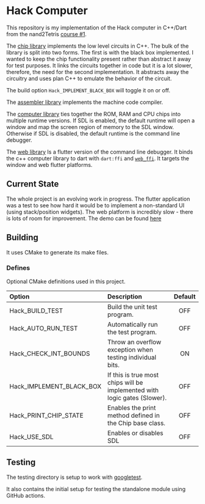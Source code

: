# Hack Computer

This repository is my implementation of the Hack computer in C++/Dart from the nand2Tetris [course #1](https://www.coursera.org/learn/build-a-computer).

The [chip library](Source/Chips/) implements the low level circuits in C++.
The bulk of the library is split into two forms. The first is with the black box implemented. I wanted to keep the chip functionality present rather than abstract it away for test purposes. It links the circuits together in code but it is a lot slower, therefore, the need for the second implementation. It abstracts away the circuitry and uses plan C++ to emulate the behavior of the circuit.

The build option `Hack_IMPLEMENT_BLACK_BOX` will toggle it on or off.

The [assembler library](Source/Assembler/) implements the machine code compiler.

The [computer library](Source/Computer/) ties together the ROM, RAM and CPU chips into multiple runtime versions.
If SDL is enabled, the default runtime will open a window and map the screen region of memory to the SDL window.
Otherwise if SDL is disabled, the default runtime is the command line debugger.

The [web library](Web/) Is a flutter version of the command line debugger. It binds the c++ computer library to dart with `dart:ffi` and [`web_ffi`](https://pub.dev/packages/web_ffi).
It targets the window and web flutter platforms.

## Current State

The whole project is an evolving work in progress.
The flutter application was a test to see how hard it would be to implement a non-standard UI (using stack/position widgets). The web platform is incredibly slow - there is lots of room for improvement. The demo can be found [here](#current-state)

## Building

It uses CMake to generate its make files.


### Defines

Optional CMake definitions used in this project.

| Option                   | Description                                                               | Default |
|:-------------------------|:--------------------------------------------------------------------------|:-------:|
| Hack_BUILD_TEST          | Build the unit test program.                                              |   OFF   |
| Hack_AUTO_RUN_TEST       | Automatically run the test program.                                       |   OFF   |
| Hack_CHECK_INT_BOUNDS    | Throw an overflow exception when testing individual bits.                 |   ON    |
| Hack_IMPLEMENT_BLACK_BOX | If this is true most chips will be implemented with logic gates (Slower). |   OFF   |
| Hack_PRINT_CHIP_STATE    | Enables the print method defined in the Chip base class.                  |   OFF   |
| Hack_USE_SDL             | Enables or disables SDL                                                   |   OFF   |

## Testing

The testing directory is setup to work with [googletest](https://github.com/google/googletest).

It also contains the initial setup for testing the standalone module using GitHub actions.
